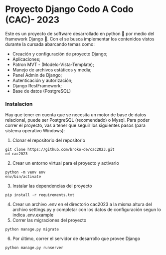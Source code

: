 # Proyecto Django Codo A Codo (CAC)- 2023

Este es un proyecto de software desarrollado en python 🐍 por medio del framework Django 🦄.  Con el se busca implementar los contenidos vistos durante la cursada abarcando temas como:

- Creación y configuración de proyecto Django;
- Aplicaciones;
- Patron MVT - (Modelo-Vista-Template);
- Manejo de archivos estáticos y media;
- Panel Admin de Django;
- Autenticación y autorización;
- Django RestFramework;
- Base de datos (PostgreSQL)

### Instalacion
Hay que tener en cuenta que se necesita un motor de base de datos relacional, puede ser PostgreSQL (recomendado) o Mysql. Para poder correr el proyecto, vas a tener que seguir los siguientes pasos (para sistema operativo Windows):

1. Clonar el repositorio del repositorio
```
git clone https://github.com/broko-de/cac2023.git
cd cac2023
```
2. Crear un entorno virtual para el proyecto y activarlo
```
python -m venv env
env/bin/activate
```
3. Instalar las dependencias del proyecto
```
pip install -r requirements.txt
```
4. Crear un archivo .env en el directorio cac2023 a la misma altura del archivo settings.py y completar con los datos de configuración segun lo indica .env.example
5. Correr las migraciones del proyecto
```
python manage.py migrate
```
6. Por último, correr el servidor de desarrollo que provee Django
```
python manage.py runserver
```
